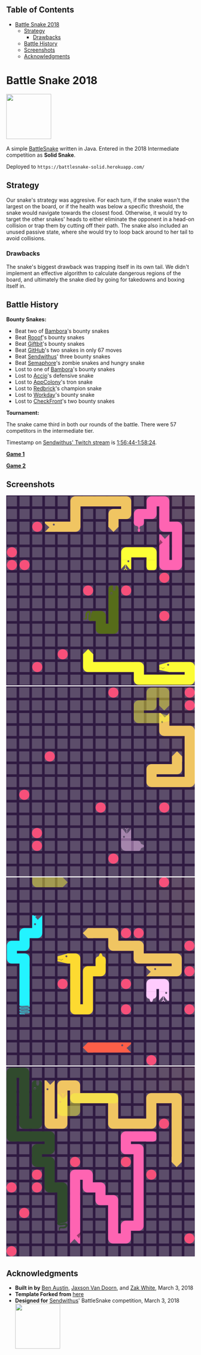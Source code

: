 <div id="table-of-contents">
<h2>Table of Contents</h2>
<div id="text-table-of-contents">
<ul>
<li><a href="#sec-1">Battle Snake 2018</a>
<ul>
<li><a href="#sec-1-1">Strategy</a>
<ul>
<li><a href="#sec-1-1-1">Drawbacks</a></li>
</ul>
</li>
<li><a href="#sec-1-2">Battle History</a></li>
<li><a href="#sec-1-3">Screenshots</a></li>
<li><a href="#sec-1-4">Acknowledgments</a></li>
</ul>
</li>
</ul>
</div>
</div>


# Battle Snake 2018<a id="sec-1" name="sec-1"></a>

<img height="120" width="120" src="https://github.com/woofers/battle-snake-2018/blob/master/screenshots/intermediate.png?raw=true" />

A simple [BattleSnake](https://www.battlesnake.io) written in Java.
Entered in the 2018 Intermediate competition as **Solid Snake**.

Deployed to `https://battlesnake-solid.herokuapp.com/`

## Strategy<a id="sec-1-1" name="sec-1-1"></a>

Our snake's strategy was aggresive. For each turn, if the snake wasn't
the largest on the board, or if the health was below a specific
threshold, the snake would navigate towards the closest food. Otherwise,
it would try to target the other snakes' heads to either eliminate the
opponent in a head-on collision or trap them by cutting off their path.
The snake also included an unused passive state, where she would try to
loop back around to her tail to avoid collisions.

### Drawbacks<a id="sec-1-1-1" name="sec-1-1-1"></a>

The snake's biggest drawback was trapping itself in its own tail. We
didn't implement an effective algorithm to calculate dangerous regions
of the board, and ultimately the snake died by going for takedowns and
boxing itself in.

## Battle History<a id="sec-1-2" name="sec-1-2"></a>

**Bounty Snakes:**
-   Beat two of [Bambora](https://www.bambora.com/en/ca/)'s bounty snakes
-   Beat [Rooof](https://www.rooof.com/)'s bounty snakes
-   Beat [Giftbit](https://www.giftbit.com/)'s bounty snakes
-   Beat [GitHub](https://github.com)'s two snakes in only 67 moves
-   Beat [Sendwithus](https://www.sendwithus.com/)' three bounty snakes
-   Beat [Semaphore](https://semaphoresolutions.com/)'s zombie snakes and hungry snake
-   Lost to one of [Bambora](https://www.bambora.com/en/ca/)'s bounty snakes
-   Lost to [Accio](https://myaccio.com/)'s defensive snake
-   Lost to [AppColony](http://www.appcolony.ca/)'s tron snake
-   Lost to [Redbrick](https://rdbrck.com/)'s champion snake
-   Lost to [Workday](https://www.workday.com/)'s bounty snake
-   Lost to [CheckFront](https://www.checkfront.com/)'s two bounty snakes

**Tournament:**

The snake came third in both our rounds of the battle. There were 57
competitors in the intermediate tier.

Timestamp on [Sendwithus'
Twitch stream](https://www.twitch.tv/videos/234961139) is
[1:56:44-1:58:24](https://www.twitch.tv/videos/234961139?t=01h56m44s).

**[Game 1](https://clips.twitch.tv/SplendidNiceKoalaTwitchRPG)**

**[Game 2](https://clips.twitch.tv/GentleCrispyReubenCorgiDerp)**

## Screenshots<a id="sec-1-3" name="sec-1-3"></a>

![img](./screenshots/snake-0.png) ![img](./screenshots/snake-1.png)
![img](./screenshots/snake-2.png) ![img](./screenshots/snake-3.png)

## Acknowledgments<a id="sec-1-4" name="sec-1-4"></a>

-   **Built in by** [Ben Austin](https://github.com/austinben),
    [Jaxson Van Doorn](https://github.com/woofers), and
    [Zak White](https://github.com/zakwht), March 3, 2018
-   **Template Forked from**
       [here](https://github.com/tflinz/BasicBattleSnake2018)
-   **Designed for** [Sendwithus](https://github.com/sendwithus)'
    BattleSnake competition, March 3, 2018
    <img align="left" height="120" width="120" src="https://github.com/woofers/battle-snake-2018/blob/master/screenshots/intermediate.png?raw=true" />
